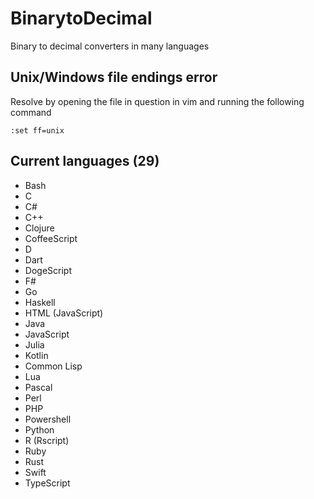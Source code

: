 # BinarytoDecimal

Binary to decimal converters in many languages

## Unix/Windows file endings error

Resolve by opening the file in question in vim and running the following command

```vim
:set ff=unix
```

## Current languages (29)

- Bash
- C
- C#
- C++
- Clojure
- CoffeeScript
- D
- Dart
- DogeScript
- F#
- Go
- Haskell
- HTML (JavaScript)
- Java
- JavaScript
- Julia
- Kotlin
- Common Lisp
- Lua
- Pascal
- Perl
- PHP
- Powershell
- Python
- R (Rscript)
- Ruby
- Rust
- Swift
- TypeScript
